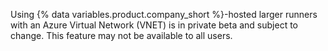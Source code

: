 Using {% data variables.product.company_short %}-hosted larger runners with an Azure Virtual Network (VNET) is in private beta and subject to change. This feature may not be available to all users.
